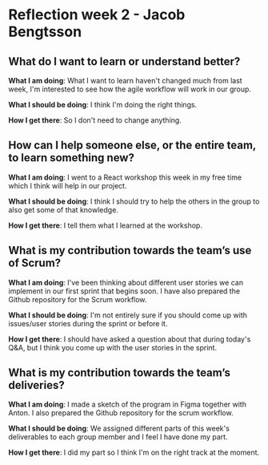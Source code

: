 # Reflection week 2 - Jacob Bengtsson

## What do I want to learn or understand better?
**What I am doing**: What I want to learn haven't changed much from last week, I'm interested to see how the agile workflow will work in our group.

**What I should be doing**: I think I'm doing the right things.

**How I get there**: So I don't need to change anything.

## How can I help someone else, or the entire team, to learn something new?
**What I am doing**: I went to a React workshop this week in my free time which I think will help in our project.

**What I should be doing**: I think I should try to help the others in the group to also get some of that knowledge.

**How I get there**: I tell them what I learned at the workshop.

## What is my contribution towards the team’s use of Scrum?
**What I am doing**: I've been thinking about different user stories we can implement in our first sprint that begins soon. I have also prepared the Github repository for the Scrum workflow.

**What I should be doing**: I'm not entirely sure if you should come up with issues/user stories during the sprint or before it.

**How I get there**: I should have asked a question about that during today's Q&A, but I think you come up with the user stories in the sprint.

## What is my contribution towards the team’s deliveries?
**What I am doing**: I made a sketch of the program in Figma together with Anton. I also prepared the Github repository for the scrum workflow.

**What I should be doing**: We assigned different parts of this week's deliverables to each group member and I feel I have done my part.

**How I get there**: I did my part so I think I'm on the right track at the moment.
